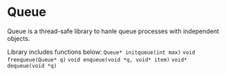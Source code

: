 <!--
title: "Queue"
custom_edit_url: https://github.com/netdata/netdata/edit/master/libnetdata/queue/README.md
-->

# Queue

Queue is a thread-safe library to hanle queue processes with independent objects.

Library includes functions below:
`Queue* initqueue(int max)`
`void freequeue(Queue* q)`
`void enqueue(void *q, void* item)`	
`void* dequeue(void *q)`	
